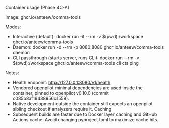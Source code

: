 Container usage (Phase 4C-A)

Image: ghcr.io/anteew/comma-tools

Modes:
- Interactive (default):
  docker run -it --rm -v $(pwd):/workspace ghcr.io/anteew/comma-tools
- Daemon:
  docker run -d --rm -p 8080:8080 ghcr.io/anteew/comma-tools daemon
- CLI passthrough (starts server, runs CLI):
  docker run --rm -v $(pwd):/workspace ghcr.io/anteew/comma-tools cli cts ping

Notes:
- Health endpoint: http://127.0.0.1:8080/v1/health
- Vendored openpilot minimal dependencies are used inside the container, pinned to openpilot v0.10.0 (commit c085b8af19438956c1559).
- Native development outside the container still expects an openpilot sibling checkout if analyzers require it.
Caching
- Subsequent builds are faster due to Docker layer caching and GitHub Actions cache. Avoid changing pyproject.toml to maximize cache hits.

